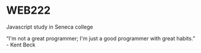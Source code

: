 # WEB222
Javascript study in Seneca college

“I'm not a great programmer; I'm just a good programmer with great habits.” - Kent Beck
